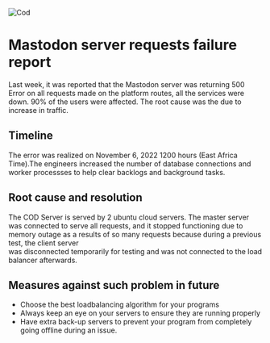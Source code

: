 
![Cod](/c/Users/Lucy/Desktop/ALX/alx-system_engineering-devops/0x19-postmortem/web.png)

# Mastodon server requests failure report

Last week, it was reported that the Mastodon server was returning 500 Error on all requests made on the platform routes, all the services were down. 90% of 
the users were affected. The root cause was the due to increase in traffic.

## Timeline
The error was realized on November 6, 2022 1200 hours (East Africa Time).The engineers increased the number of database connections and worker processses 
to help clear backlogs and background tasks.

## Root cause and resolution
The COD Server is served by 2 ubuntu cloud servers. The master server  was connected to serve all requests, and it stopped functioning due to 
memory outage as a results of so many requests because during a previous test, the client server  
was disconnected temporarily for testing and was not connected to the load balancer afterwards.

## Measures against such problem in future
* Choose the best loadbalancing algorithm for your programs
* Always keep an eye on your servers to ensure they are running properly
* Have extra back-up servers to prevent your program from completely going offline during an issue.
